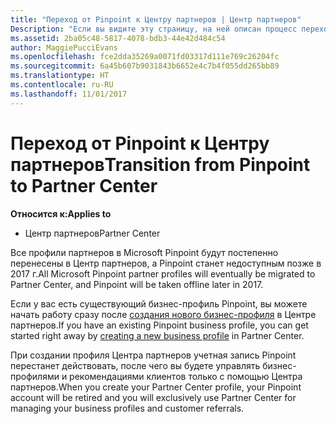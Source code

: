 ```yaml
---
title: "Переход от Pinpoint к Центру партнеров | Центр партнеров"
Description: "Если вы видите эту страницу, на ней описан процесс перехода от Pinpoint к Центру партнеров."
ms.assetid: 2ba05c48-5817-4078-bdb3-44e42d484c54
author: MaggiePucciEvans
ms.openlocfilehash: fce2dda35269a0071fd03317d111e769c26204fc
ms.sourcegitcommit: 6a45b607b9031843b6652e4c7b4f055dd265bb89
ms.translationtype: HT
ms.contentlocale: ru-RU
ms.lasthandoff: 11/01/2017
---
```

# <a name="transition-from-pinpoint-to-partner-center"></a><span data-ttu-id="d4131-103">Переход от Pinpoint к Центру партнеров</span><span class="sxs-lookup"><span data-stu-id="d4131-103">Transition from Pinpoint to Partner Center</span></span>

**<span data-ttu-id="d4131-104">Относится к:</span><span class="sxs-lookup"><span data-stu-id="d4131-104">Applies to</span></span>**

-  <span data-ttu-id="d4131-105">Центр партнеров</span><span class="sxs-lookup"><span data-stu-id="d4131-105">Partner Center</span></span>

<span data-ttu-id="d4131-106">Все профили партнеров в Microsoft Pinpoint будут постепенно перенесены в Центр партнеров, а Pinpoint станет недоступным позже в 2017 г.</span><span class="sxs-lookup"><span data-stu-id="d4131-106">All Microsoft Pinpoint partner profiles will eventually be migrated to Partner Center, and Pinpoint will be taken offline later in 2017.</span></span> 

<span data-ttu-id="d4131-107">Если у вас есть существующий бизнес-профиль Pinpoint, вы можете начать работу сразу после [создания нового бизнес-профиля](create-a-marketing-profile.md) в Центре партнеров.</span><span class="sxs-lookup"><span data-stu-id="d4131-107">If you have an existing Pinpoint business profile, you can get started right away by [creating a new business profile](create-a-marketing-profile.md) in Partner Center.</span></span>

<span data-ttu-id="d4131-108">При создании профиля Центра партнеров учетная запись Pinpoint перестанет действовать, после чего вы будете управлять бизнес-профилями и рекомендациями клиентов только с помощью Центра партнеров.</span><span class="sxs-lookup"><span data-stu-id="d4131-108">When you create your Partner Center profile, your Pinpoint account will be retired and you will exclusively use Partner Center for managing your business profiles and customer referrals.</span></span>